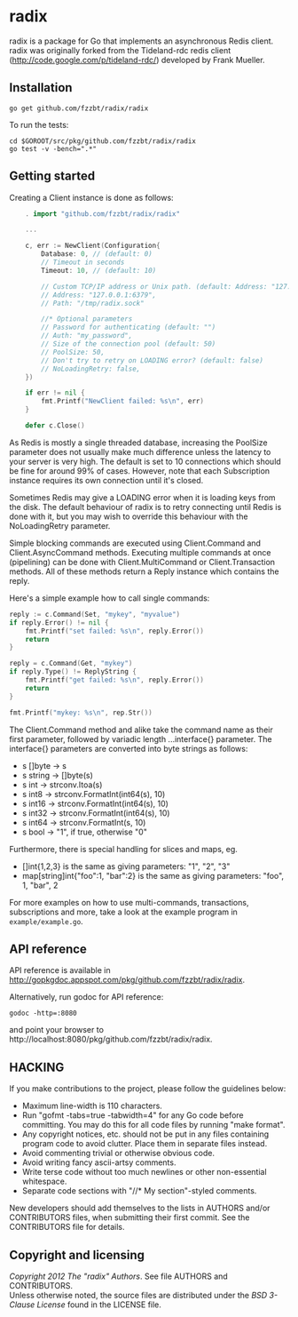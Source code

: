 radix
=====

radix is a package for Go that implements an asynchronous Redis client.
radix was originally forked from the Tideland-rdc redis client (http://code.google.com/p/tideland-rdc/)
developed by Frank Mueller.

## Installation

    go get github.com/fzzbt/radix/radix

To run the tests:

    cd $GOROOT/src/pkg/github.com/fzzbt/radix/radix
    go test -v -bench=".*"

## Getting started

Creating a Client instance is done as follows:

```go
	. import "github.com/fzzbt/radix/radix"

	...

	c, err := NewClient(Configuration{
		Database: 0, // (default: 0)
		// Timeout in seconds
		Timeout: 10, // (default: 10)

		// Custom TCP/IP address or Unix path. (default: Address: "127.0.0.1:6379")
		// Address: "127.0.0.1:6379", 
		// Path: "/tmp/radix.sock"

		//* Optional parameters
		// Password for authenticating (default: "")
		// Auth: "my_password", 
		// Size of the connection pool (default: 50)
		// PoolSize: 50, 
		// Don't try to retry on LOADING error? (default: false)
		// NoLoadingRetry: false, 
	})

	if err != nil {
		fmt.Printf("NewClient failed: %s\n", err)
	}

	defer c.Close()
```

As Redis is mostly a single threaded database, increasing the PoolSize parameter does not usually make
much difference unless the latency to your server is very high. 
The default is set to 10 connections which should be fine for around 99% of cases.
However, note that each Subscription instance requires its own connection until it's closed.

Sometimes Redis may give a LOADING error when it is loading keys from the disk.
The default behaviour of radix is to retry connecting until Redis is done with it, 
but you may wish to override this behaviour with the NoLoadingRetry parameter.

Simple blocking commands are executed using Client.Command and Client.AsyncCommand methods.
Executing multiple commands at once (pipelining) can be done with Client.MultiCommand or 
Client.Transaction methods. All of these methods return a Reply instance which contains the reply. 

Here's a simple example how to call single commands:

```go
reply := c.Command(Set, "mykey", "myvalue")
if reply.Error() != nil {
	fmt.Printf("set failed: %s\n", reply.Error())
	return
}

reply = c.Command(Get, "mykey")
if reply.Type() != ReplyString {
	fmt.Printf("get failed: %s\n", reply.Error())
	return
}

fmt.Printf("mykey: %s\n", rep.Str())
```

The Client.Command method and alike take the command name as their first parameter, 
followed by variadic length ...interface{} parameter.
The interface{} parameters are converted into byte strings as follows:

* s []byte -> s
* s string -> []byte(s)
* s int -> strconv.Itoa(s)
* s int8 -> strconv.FormatInt(int64(s), 10)
* s int16 -> strconv.FormatInt(int64(s), 10)
* s int32 -> strconv.FormatInt(int64(s), 10)
* s int64 -> strconv.FormatInt(s, 10)
* s bool -> "1", if true, otherwise "0"

Furthermore, there is special handling for slices and maps, eg.

* []int{1,2,3} is the same as giving parameters: "1", "2", "3"
* map[string]int{"foo":1, "bar":2} is the same as giving parameters: "foo", 1, "bar", 2

For more examples on how to use multi-commands, transactions, subscriptions and more,
take a look at the example program in `example/example.go`.

## API reference

API reference is available in http://gopkgdoc.appspot.com/pkg/github.com/fzzbt/radix/radix.

Alternatively, run godoc for API reference:

	godoc -http=:8080

and point your browser to http://localhost:8080/pkg/github.com/fzzbt/radix/radix.


## HACKING

If you make contributions to the project, please follow the guidelines below:

*  Maximum line-width is 110 characters.
*  Run "gofmt -tabs=true -tabwidth=4" for any Go code before committing. 
   You may do this for all code files by running "make format".
*  Any copyright notices, etc. should not be put in any files containing program code to avoid clutter. 
   Place them in separate files instead. 
*  Avoid commenting trivial or otherwise obvious code.
*  Avoid writing fancy ascii-artsy comments. 
*  Write terse code without too much newlines or other non-essential whitespace.
*  Separate code sections with "//* My section"-styled comments.

New developers should add themselves to the lists in AUTHORS and/or CONTRIBUTORS files,
when submitting their first commit. See the CONTRIBUTORS file for details.


## Copyright and licensing

*Copyright 2012 The "radix" Authors*. See file AUTHORS and CONTRIBUTORS.  
Unless otherwise noted, the source files are distributed under the
*BSD 3-Clause License* found in the LICENSE file.
